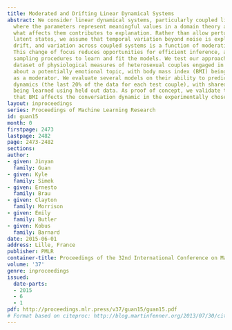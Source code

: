 ```yaml
---
title: Moderated and Drifting Linear Dynamical Systems
abstract: We consider linear dynamical systems, particularly coupled linear oscillators,
  where the parameters represent meaningful values in a domain theory and thus learning
  what affects them contributes to explanation. Rather than allow perturbations of
  latent states, we assume that temporal variation beyond noise is explained by parameter
  drift, and variation across coupled systems is a function of moderating variables.
  This change of focus reduces opportunities for efficient inference, and we propose
  sampling procedures to learn and fit the models. We test our approach on a real
  dataset of physiological measures of heterosexual couples engaged in a conversation
  about a potentially emotional topic, with body mass index (BMI) being considered
  as a moderator. We evaluate several models on their ability to predict future conversation
  dynamics (the last 20% of the data for each test couple), with shared parameters
  being learned using held out data. As proof of concept, we validate the hypothesis
  that BMI affects the conversation dynamic in the experimentally chosen topic.
layout: inproceedings
series: Proceedings of Machine Learning Research
id: guan15
month: 0
firstpage: 2473
lastpage: 2482
page: 2473-2482
sections: 
author:
- given: Jinyan
  family: Guan
- given: Kyle
  family: Simek
- given: Ernesto
  family: Brau
- given: Clayton
  family: Morrison
- given: Emily
  family: Butler
- given: Kobus
  family: Barnard
date: 2015-06-01
address: Lille, France
publisher: PMLR
container-title: Proceedings of the 32nd International Conference on Machine Learning
volume: '37'
genre: inproceedings
issued:
  date-parts:
  - 2015
  - 6
  - 1
pdf: http://proceedings.mlr.press/v37/guan15/guan15.pdf
# Format based on citeproc: http://blog.martinfenner.org/2013/07/30/citeproc-yaml-for-bibliographies/
---
```

